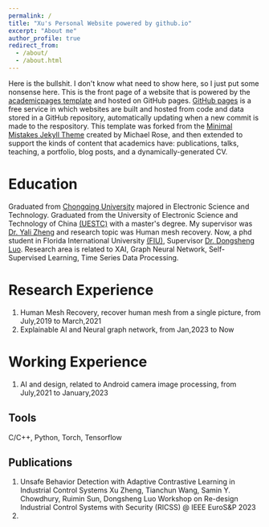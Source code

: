 ```yaml
---
permalink: /
title: "Xu's Personal Website powered by github.io"
excerpt: "About me"
author_profile: true
redirect_from: 
  - /about/
  - /about.html
---
```


Here is the bullshit. I don't know what need to show here, so I just put some nonsense here. 
This is the front page of a website that is powered by the [academicpages template](https://github.com/academicpages/academicpages.github.io) and hosted on GitHub pages. [GitHub pages](https://pages.github.com) is a free service in which websites are built and hosted from code and data stored in a GitHub repository, automatically updating when a new commit is made to the respository. This template was forked from the [Minimal Mistakes Jekyll Theme](https://mmistakes.github.io/minimal-mistakes/) created by Michael Rose, and then extended to support the kinds of content that academics have: publications, talks, teaching, a portfolio, blog posts, and a dynamically-generated CV. 

Education
======
Graduated from [Chongqing University](https://www.cqu.edu.cn) majored in Electronic Science and Technology. 
Graduated from the University of Electronic Science and Technology of China [(UESTC)](https://www.uest.edu.cn) 
with a master's degree. My supervisor was [Dr. Yali Zheng](http://www.uestc-vml.net/) and research topic was Human mesh recovery.
Now, a phd student in Florida International University [(FIU)](https://www.fiu.edu), Supervisor [Dr. Dongsheng Luo](https://users.cs.fiu.edu/~dluo/). 
Research area is related to XAI, Graph Neural Network, Self-Supervised Learning, Time Series Data Processing. 

Research Experience
==================
1. Human Mesh Recovery, recover human mesh from a single picture, from July,2019 to March,2021
2. Explainable AI and Neural graph network, from Jan,2023 to Now

Working Experience
==================
1. AI and design, related to Android camera image processing, from July,2021 to January,2023


Tools
------
C/C++, Python, Torch, Tensorflow


Publications
------
1. Unsafe Behavior Detection with Adaptive Contrastive Learning in Industrial Control Systems
    Xu Zheng, Tianchun Wang, Samin Y. Chowdhury, Ruimin Sun, Dongsheng Luo
    Workshop on Re-design Industrial Control Systems with Security (RICSS) @ IEEE EuroS&P 2023
2. 